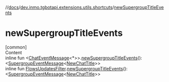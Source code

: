 //[docs](../../index.md)/[dev.inmo.tgbotapi.extensions.utils.shortcuts](index.md)/[newSupergroupTitleEvents](new-supergroup-title-events.md)



# newSupergroupTitleEvents  
[common]  
Content  
inline fun <[ChatEventMessage](../dev.inmo.tgbotapi.types.message.abstracts/-chat-event-message/index.md)<*>>.[newSupergroupTitleEvents](new-supergroup-title-events.md)(): <[SupergroupEventMessage](../dev.inmo.tgbotapi.types.message.abstracts/-supergroup-event-message/index.md)<[NewChatTitle](../dev.inmo.tgbotapi.types.message.ChatEvents/-new-chat-title/index.md)>>  
inline fun [FlowsUpdatesFilter](../dev.inmo.tgbotapi.updateshandlers/-flows-updates-filter/index.md).[newSupergroupTitleEvents](new-supergroup-title-events.md)(): <[SupergroupEventMessage](../dev.inmo.tgbotapi.types.message.abstracts/-supergroup-event-message/index.md)<[NewChatTitle](../dev.inmo.tgbotapi.types.message.ChatEvents/-new-chat-title/index.md)>>  



